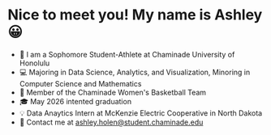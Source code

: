# Nice to meet you! My name is Ashley 😀

- 📘 I am a Sophomore Student-Athlete at Chaminade University of Honolulu
- 💻 Majoring in Data Science, Analytics, and Visualization, Minoring in Computer Science and Mathematics
- 🏀 Member of the Chaminade Women's Basketball Team
- 🎓 May 2026 intented graduation  
- 💡 Data Anaytics Intern at McKenzie Electric Cooperative in North Dakota
- 📧 Contact me at ashley.holen@student.chaminade.edu

